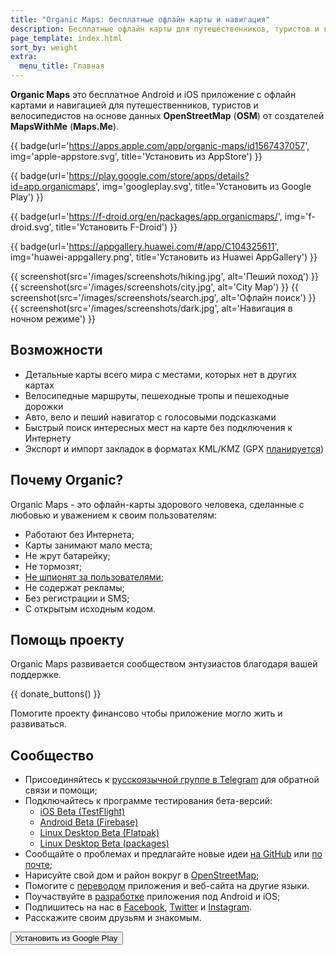 ```yaml
---
title: "Organic Maps: бесплатные офлайн карты и навигация"
description: Бесплатные офлайн карты для путешественников, туристов и велосипедистов на основе данных OpenStreetMap от создателей MapsWithMe (Maps.Me)
page_template: index.html
sort_by: weight
extra:
  menu_title: Главная
---
```


**Organic Maps** это бесплатное Android и iOS приложение с офлайн картами и навигацией для путешественников, туристов и велосипедистов на основе данных **OpenStreetMap** (**OSM**) от создателей **MapsWithMe** (**Maps.Me**).

<p id='install'>

{{ badge(url='https://apps.apple.com/app/organic-maps/id1567437057', img='apple-appstore.svg', title='Установить из AppStore') }}

{{ badge(url='https://play.google.com/store/apps/details?id=app.organicmaps', img='googleplay.svg', title='Установить из Google Play') }}

{{ badge(url='https://f-droid.org/en/packages/app.organicmaps/', img='f-droid.svg', title='Установить F-Droid') }}

{{ badge(url='https://appgallery.huawei.com/#/app/C104325611', img='huawei-appgallery.png', title='Установить из Huawei AppGallery') }}

{{ screenshot(src='/images/screenshots/hiking.jpg', alt='Пеший поход') }}
{{ screenshot(src='/images/screenshots/city.jpg', alt='City Map') }}
{{ screenshot(src='/images/screenshots/search.jpg', alt='Офлайн поиск') }}
{{ screenshot(src='/images/screenshots/dark.jpg', alt='Навигация в ночном режиме') }}

## Возможности

- Детальные карты всего мира с местами, которых нет в других картах
- Велосипедные маршруты, пешеходные тропы и пешеходные дорожки
- Авто, вело и пеший навигатор с голосовыми подсказками
- Быстрый поиск интересных мест на карте без подключения к Интернету
- Экспорт и импорт закладок в форматах KML/KMZ (GPX [планируется](https://github.com/organicmaps/organicmaps/issues/624))

## Почему Organic?

Organic Maps - это офлайн-карты здорового человека, сделанные с любовью и уважением к своим пользователям:

- Работают без Интернета;
- Карты занимают мало места;
- Не жрут батарейку;
- Не тормозят;
- [Не шпионят за пользователями](https://reports.exodus-privacy.eu.org/en/reports/app.organicmaps/latest/);
- Не содержат рекламы;
- Без регистрации и SMS;
- С открытым исходным кодом.

## Помощь проекту

Organic Maps развивается сообществом энтузиастов благодаря вашей поддержке.

{{ donate_buttons() }}

Помогите проекту финансово чтобы приложение могло жить и развиваться.

## Сообщество

- Присоединяйтесь к [русскоязычной группе в Telegram](https://t.me/OrganicMapsRu) для обратной связи и помощи;
- Подключайтесь к программе тестирования бета-версий:
  * [iOS Beta (TestFlight)](https://testflight.apple.com/join/lrKCl08I)
  * [Android Beta (Firebase)](https://appdistribution.firebase.dev/i/9ec3bca5e2b47373)
  * [Linux Desktop Beta (Flatpak)](https://flathub.org/apps/details/app.organicmaps.desktop)
  * [Linux Desktop Beta (packages)](https://repology.org/project/organicmaps/versions)
- Сообщайте о проблемах и предлагайте новые идеи [на GitHub](https://github.com/organicmaps/organicmaps/issues) или [по почте](mailto:hello@organicmaps.app);
- Нарисуйте свой дом и район вокруг в [OpenStreetMap](https://openstreetmap.org);
- Помогите с [переводом](https://github.com/organicmaps/organicmaps/blob/master/docs/TRANSLATIONS.md) приложения и веб-сайта на другие языки.
- Поучаствуйте в [разработке](https://github.com/organicmaps/organicmaps/blob/master/docs/CONTRIBUTING.md) приложения под Android и iOS;
- Подпишитесь на нас в [Facebook](https://facebook.com/OrganicMaps), [Twitter](https://twitter.com/OrganicMapsApp) и [Instagram](https://instagram.com/organicmaps.app/).
- Расскажите своим друзьям и знакомым.

<button id='add' class='installButton'>
  Установить из Google Play
</button>

<script>
  // https://developers.google.com/web/fundamentals/app-install-banners/native
  window.addEventListener('beforeinstallprompt', (e) => {
    // Prevent Chrome 67 and earlier from automatically showing the prompt
    e.preventDefault();
    const add = document.getElementById('add');
    add.style.display = 'block';
    add.onclick = () => {
      e.prompt();
    }
  });
</script>
